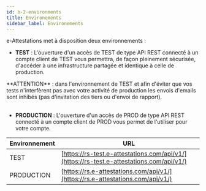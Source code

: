 ```yaml
---
id: b-2-environments
title: Environements
sidebar_label: Environements
---
```


e-Attestations met à disposition deux environnements : 

- **TEST** :
L'ouverture d'un accès de TEST de type API REST connecté à un compte client de TEST vous permettra, de façon pleinement sécurisée, d'accéder à une infrastructure partagée et identique à celle de production. 

<aside className="warning">
**ATTENTION** : dans l'environnement de TEST et afin d'éviter que vos tests n'interfèrent pas avec votre activité de production les envois d'emails sont inhibés (pas d'invitation des tiers ou d'envoi de rapport).
</aside>

<br/>

- **PRODUCTION** :
L'ouverture d'un accès de PROD de type API REST connecté à un compte client de PROD vous permet de l'utiliser pour votre compte.

Environnement | URL
--------------|-------
TEST | [https://rs-test.e-attestations.com/api/v1/](https://rs-test.e-attestations.com/api/v1/)
PRODUCTION | [https://rs.e-attestations.com/api/v1/](https://rs.e-attestations.com/api/v1/)
